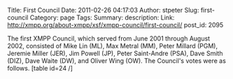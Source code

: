 Title: First Council
Date: 2011-02-26 04:17:03
Author: stpeter
Slug: first-council
Category: page
Tags: 
Summary: description:
Link: http://xmpp.org/about-xmpp/xsf/xmpp-council/first-council/
post_id: 2095


The first XMPP Council, which served from June 2001 through August 2002, consisted of Mike Lin (ML), Max Metral (MM), Peter Millard (PGM), Jeremie Miller (JER), Jim Powell (JP), Peter Saint-Andre (PSA), Dave Smith (DIZ), Dave Waite (DW), and Oliver Wing (OW). The Council's votes were as follows. [table id=24 /]
